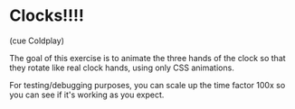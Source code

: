 # Clocks!!!!
(cue Coldplay)

The goal of this exercise is to animate the three hands of the clock so that
they rotate like real clock hands, using only CSS animations.

For testing/debugging purposes, you can scale up the time factor 100x so you
can see if it's working as you expect.
